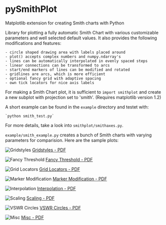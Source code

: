 pySmithPlot
===========

Matplotlib extension for creating Smith charts with Python

Library for plotting a fully automatic Smith Chart with various customizable
parameters and well selected default values. It also provides the following 
modifications and features:

    - circle shaped drawing area with labels placed around 
    - plot() accepts complex numbers and numpy.ndarray's
    - lines can be automatically interpolated in evenly spaced steps 
    - linear connections can be transformed to arcs
    - start/end markers of lines can be modified and rotated
    - gridlines are arcs, which is more efficient
    - optional fancy grid with adaptive spacing
    - own tick locators for nice axis labels
    
For making a Smith Chart plot, it is sufficient to `import smithplot` and
create a new subplot with projection set to 'smith'. (Requires matplotlib 
version 1.2)

A short example can be found in the `example` directory and testet with:

    `python smith_test.py`
    
For more details, take a look into `smithplot/smithaxes.py`. 

`example/smith_example.py` creates a bunch of Smith charts with varying 
parameters for comparision. Here are the sample plots: 

![Gridstyles](https://github.com/vMeijin/pySmithPlot/wiki/images/examples/ex_grid.png)
[Gridstyles - PDF](https://github.com/vMeijin/pySmithPlot/wiki/images/examples/ex_grid.pdf)

![Fancy Threshold](https://github.com/vMeijin/pySmithPlot/wiki/images/examples/ex_fancy_threshold.png)
[Fancy Threshold - PDF](https://github.com/vMeijin/pySmithPlot/wiki/images/examples/ex_fancy_threshold.pdf)

![Grid Locators](https://github.com/vMeijin/pySmithPlot/wiki/images/examples/ex_grid_maxn.png)
[Grid Locators - PDF](https://github.com/vMeijin/pySmithPlot/wiki/images/examples/ex_grid_maxn.pdf)

![Marker Modification](https://github.com/vMeijin/pySmithPlot/wiki/images/examples/ex_marker.png)
[Marker Modification - PDF](https://github.com/vMeijin/pySmithPlot/wiki/images/examples/ex_marker.pdf)

![Interpolation](https://github.com/vMeijin/pySmithPlot/wiki/images/examples/ex_interp.png)
[Interpolation - PDF](https://github.com/vMeijin/pySmithPlot/wiki/images/examples/ex_interp.pdf)

![Scaling](https://github.com/vMeijin/pySmithPlot/wiki/images/examples/ex_scale.png)
[Scaling - PDF](https://github.com/vMeijin/pySmithPlot/wiki/images/examples/ex_scale.pdf)

![VSWR Circles](https://github.com/vMeijin/pySmithPlot/wiki/images/examples/ex_circle.png)
[VSWR Circles - PDF](https://github.com/vMeijin/pySmithPlot/wiki/images/examples/ex_circle.pdf)

![Misc](https://github.com/vMeijin/pySmithPlot/wiki/images/examples/ex_misc.png)
[Misc - PDF](https://github.com/vMeijin/pySmithPlot/wiki/images/examples/ex_misc.pdf)




